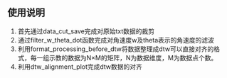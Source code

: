 ## 使用说明

1. 首先通过data_cut_save完成对原始txt数据的裁剪
2. 通过filter_w_theta_dot函数完成对角速度w及theta表示的角速度的滤波
3. 利用format_processing_before_dtw将数据整理成dtw可以直接对齐的格式，每一组示教的数据为N×M的矩阵，N为数据维度，M为数据点个数。
4. 利用dtw_alignment_plot完成dtw数据的对齐


